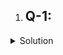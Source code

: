 1. ## Q-1:
<details>
 <summary>Solution</summary>
 ## Approach 1:-

   ```python
   ```

   **Time Complexity:** O()  
   **Space Complexity:** O()

   ## Explanation:

   ***

   ## Approach 2:-

   ```python

   ```

   **Time Complexity:-** O()  
   **Space Complexity:-** O()

   ## Explanation:

</details>
